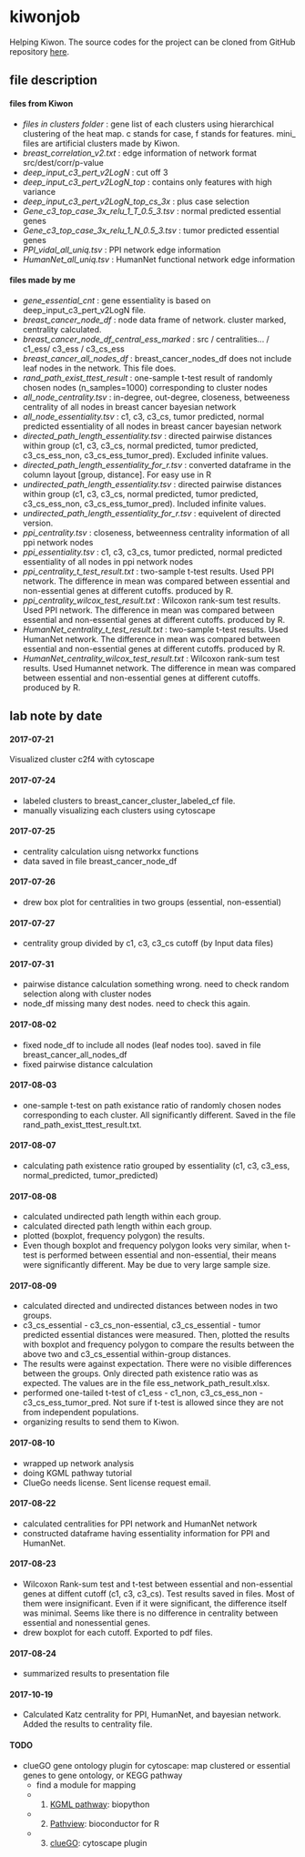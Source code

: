 # kiwonjob
Helping Kiwon.
The source codes for the project can be cloned from GitHub repository [here](https://github.com/Wangmoaza/kiwonjob).

## file description

#### files from Kiwon

* *files in clusters folder* : gene list of each clusters using hierarchical clustering of the heat map. c stands for case, f stands for features. mini_ files are artificial clusters made by Kiwon.
* *breast_correlation_v2.txt* : edge information of network format src/dest/corr/p-value
* *deep_input_c3_pert_v2LogN* : cut off 3
* *deep_input_c3_pert_v2LogN_top* : contains only features with high variance
* *deep_input_c3_pert_v2LogN_top_cs_3x* : plus case selection
* *Gene_c3_top_case_3x_relu_1_T_0.5_3.tsv* : normal predicted essential genes
* *Gene_c3_top_case_3x_relu_1_N_0.5_3.tsv* : tumor predicted essential genes
* *PPI_vidal_all_uniq.tsv* : PPI network edge information
* *HumanNet_all_uniq.tsv* : HumanNet functional network edge information

#### files made by me

* *gene_essential_cnt* : gene essentiality is based on deep_input_c3_pert_v2LogN file.
*  *breast_cancer_node_df* : node data frame of network. cluster marked, centrality calculated.
*  *breast_cancer_node_df_central_ess_marked* : src / centralities... / c1_ess/ c3_ess / c3_cs_ess
*  *breast_cancer_all_nodes_df* : breast_cancer_nodes_df does not include leaf nodes in the network. This file does.
* *rand_path_exist_ttest_result* : one-sample t-test result of randomly chosen nodes (n_samples=1000) corresponding to cluster nodes
* *all_node_centrality.tsv* : in-degree, out-degree, closeness, betweeness centrality of all nodes in breast cancer bayesian network
* *all_node_essentiality.tsv* : c1, c3, c3_cs, tumor predicted, normal predicted essentiality of all nodes in breast cancer bayesian network
* *directed_path_length_essentiality.tsv* : directed pairwise distances within group (c1, c3, c3_cs, normal predicted, tumor predicted, c3_cs_ess_non, c3_cs_ess_tumor_pred). Excluded infinite values.
* *directed_path_length_essentiality_for_r.tsv* : converted dataframe in the column layout [group, distance]. For easy use in R
* *undirected_path_length_essentiality.tsv* : directed pairwise distances within group (c1, c3, c3_cs, normal predicted, tumor predicted, c3_cs_ess_non, c3_cs_ess_tumor_pred). Included infinite values.
* *undirected_path_length_essentiality_for_r.tsv* : equivelent of directed version.
* *ppi_centrality.tsv* : closeness, betweenness centrality information of all ppi network nodes
*  *ppi_essentiality.tsv* : c1, c3, c3_cs, tumor predicted, normal predicted essentiality of all nodes in ppi network nodes
* *ppi_centrality_t_test_result.txt* : two-sample t-test results. Used PPI network. The difference in mean was compared between essential and non-essential genes at different cutoffs. produced by R.
* *ppi_centrality_wilcox_test_result.txt* : Wilcoxon rank-sum test results. Used PPI network. The difference in mean was compared between essential and non-essential genes at different cutoffs. produced by R.
* *HumanNet_centrality_t_test_result.txt* : two-sample t-test results. Used HumanNet network. The difference in mean was compared between essential and non-essential genes at different cutoffs. produced by R.
* *HumanNet_centrality_wilcox_test_result.txt* : Wilcoxon rank-sum test results. Used Humannet network. The difference in mean was compared between essential and non-essential genes at different cutoffs. produced by R.

## lab note by date

#### 2017-07-21

Visualized cluster c2f4 with cytoscape

#### 2017-07-24

* labeled clusters to breast_cancer_cluster_labeled_cf file.
* manually visualizing each clusters using cytoscape

#### 2017-07-25

* centrality calculation uisng networkx functions
* data saved in file breast_cancer_node_df

#### 2017-07-26

* drew box plot for centralities in two groups (essential, non-essential)

#### 2017-07-27

* centrality group divided by c1, c3, c3_cs cutoff (by Input data files)

#### 2017-07-31

* pairwise distance calculation something wrong. need to check random selection along with cluster nodes
* node_df missing many dest nodes. need to check this again.

#### 2017-08-02

* fixed node_df to include all nodes (leaf nodes too). saved in file breast_cancer_all_nodes_df
* fixed pairwise distance calculation

#### 2017-08-03

* one-sample t-test on path existance ratio of randomly chosen nodes corresponding to each cluster. All significantly different. Saved in the file rand_path_exist_ttest_result.txt.

#### 2017-08-07

* calculating path existence ratio grouped by essentiality (c1, c3, c3_ess, normal_predicted, tumor_predicted)

#### 2017-08-08

* calculated undirected path length within each group.
* calculated directed path length within each group.
* plotted (boxplot, frequency polygon) the results.
* Even though boxplot and frequency polygon looks very similar, when t-test is performed between essential and non-essential, their means were significantly different. May be due to very large sample size.

#### 2017-08-09

* calculated directed and undirected distances between nodes in two groups.
* c3_cs_essential - c3_cs_non-essential, c3_cs_essential - tumor predicted essential distances were measured. Then, plotted the results with boxplot and frequency polygon to compare the results between the above two and c3_cs_essential within-group distances.
* The results were against expectation. There were no visible differences between the groups. Only directed path existence ratio was as expected. The values are in the file ess_network_path_result.xlsx.
* performed one-tailed t-test of c1_ess - c1_non, c3_cs_ess_non - c3_cs_ess_tumor_pred. Not sure if t-test is allowed since they are not from independent populations.
* organizing results to send them to Kiwon.

#### 2017-08-10

* wrapped up network analysis
* doing KGML pathway tutorial
* ClueGo needs license. Sent license request email.

#### 2017-08-22

* calculated centralities for PPI network and HumanNet network
* constructed dataframe having essentiality information for PPI and HumanNet.

#### 2017-08-23

* Wilcoxon Rank-sum test and t-test between essential and non-essential genes at diffent cutoff (c1, c3, c3_cs). Test results saved in files. Most of them were insignificant. Even if it were significant, the difference itself was minimal. Seems like there is no difference in centrality between essential and nonessential genes.
* drew boxplot for each cutoff. Exported to pdf files.

#### 2017-08-24

* summarized results to presentation file

#### 2017-10-19

* Calculated Katz centrality for PPI, HumanNet, and bayesian network. Added the results to centrality file.

#### TODO

* clueGO gene ontology plugin for cytoscape: map clustered or essential genes to gene ontology, or KEGG pathway
    - find a module for mapping
    - 1. [KGML pathway](http://biopython.org/DIST/docs/api/Bio.KEGG.KGML.KGML_pathway-module.html): biopython
    - 2. [Pathview](http://pathview.r-forge.r-project.org/): bioconductor for R
    - 3. [clueGO](http://apps.cytoscape.org/apps/cluego): cytoscape plugin

